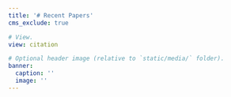 ```yaml
---
title: '# Recent Papers'
cms_exclude: true

# View.
view: citation

# Optional header image (relative to `static/media/` folder).
banner:
  caption: ''
  image: ''
---
```

